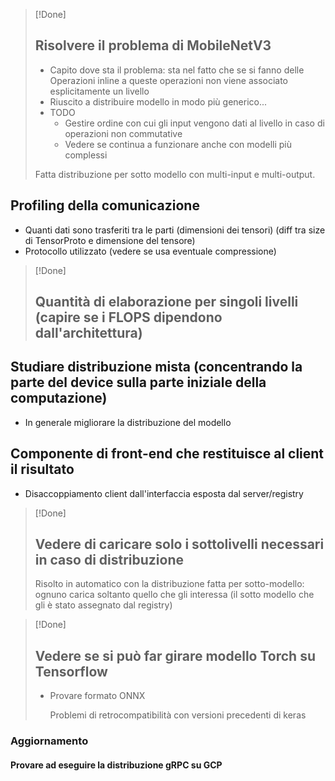 > [!Done]
> ## Risolvere il problema di MobileNetV3
>  * Capito dove sta il problema: sta nel fatto che se si fanno delle Operazioni inline a queste operazioni non viene associato esplicitamente un livello
>  * Riuscito a distribuire modello in modo più generico...
> * TODO 
> 	* Gestire ordine con cui gli input vengono dati al livello in caso di operazioni non commutative
> 	* Vedere se continua a funzionare anche con modelli più complessi
> 
> Fatta distribuzione per sotto modello con multi-input e multi-output.


## Profiling della comunicazione
* Quanti dati sono trasferiti tra le parti (dimensioni dei tensori) (diff tra size di TensorProto e dimensione del tensore)
* Protocollo utilizzato (vedere se usa eventuale compressione)

> [!Done]
> ## Quantità di elaborazione per singoli livelli (capire se i FLOPS dipendono dall'architettura)

## Studiare distribuzione mista (concentrando la parte del device sulla parte iniziale della computazione)
* In generale migliorare la distribuzione del modello

## Componente di front-end che restituisce al client il risultato
* Disaccoppiamento client dall'interfaccia esposta dal server/registry

> [!Done]
> ## Vedere di caricare solo i sottolivelli necessari in caso di distribuzione
> Risolto in automatico con la distribuzione fatta per sotto-modello: ognuno carica soltanto quello che gli interessa (il sotto modello che gli è stato assegnato dal registry)

> [!Done]
> ## Vedere se si può far girare modello Torch su Tensorflow
> * Provare formato ONNX
> 
>   Problemi di retrocompatibilità con versioni precedenti di keras





### Aggiornamento

#### Provare ad eseguire la distribuzione gRPC su GCP